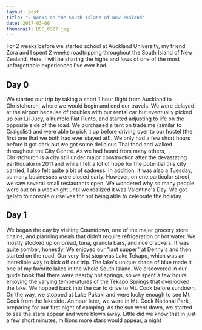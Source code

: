 ```yaml
---
layout: post
title: "2 Weeks on the South Island of New Zealand"
date: 2017-03-06
thumbnail: DSC_0327.jpg
---
```


For 2 weeks before we started school at Auckland University, my friend Zora and I spent 2 weeks roadtripping throughout the South Island of New Zealand. Here, I will be sharing the highs and lows of one of the most unforgettable experiences I've ever had. 

Day 0
---
We started our trip by taking a short 1 hour flight from Auckland to Christchurch, where we would begin and end our travels. We were delayed at the airport because of troubles with our rental car but eventually picked up our Lil Jucy, a humble Fiat Punto, and started adjusting to life on the opposite side of the road. We purchased a tent on trade.me (similar to Craigslist) and were able to pick it up before driving over to our hostel (the first one that we both had ever stayed at!). We only had a few short hours before it got dark but we got some delicious Thai food and walked throughout the City Centre. As we had heard from many others, Christchurch is a city still under major construction after the devastating earthquake in 2011 and while I felt a lot of hope for the potential this city carried, I also felt quite a bit of sadness. In addition, it was also a Tuesday, so many businesses were closed early. However, on one particular street, we saw several small restaurants open. We wondered why so many people were out on a weeknight until we realized it was Valentine's Day. We got gelato to console ourselves for not being able to celebrate the holiday. 

Day 1
---
We began the day by visiting Countdown, one of the major grocery store chains, and planning meals that didn't require refrigeration or hot water. We mostly stocked up on bread, tuna, granola bars, and rice crackers. It was quite somber, honestly. We enjoyed our "last supper" at Denny's and then started on the road. Our very first stop was Lake Tekapo, which was an incredible way to kick off our trip. The lake's unique shade of blue made it one of my favorite lakes in the whole South Island. We discovered in our guide book that there were nearby hot springs, so we spent a few hours enjoying the varying temperatures of the Tekapo Springs that overlooked the lake. We hopped back into the car to drive to Mt. Cook before sundown. On the way, we stopped at Lake Pukaki and were lucky enough to see Mt. Cook from the lakeside. An hour later, we were in Mt. Cook National Park, preparing for our first night of camping. As the sun went down, we started to see the stars appear and were blown away. Little did we know that in just a few short minutes, millions more stars would appear, a night 